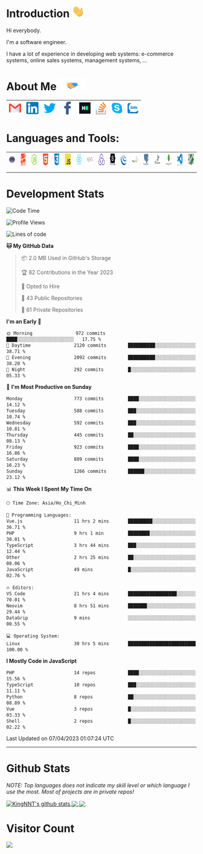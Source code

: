 # Introduction <img src="https://github.com/KingNNT/KingNNT/blob/master/assets/images/gifs/hi.gif" height="32px">

Hi everybody.

I'm a software engineer.

I have a lot of experience in developing web systems: e-commerce systems, online sales systems, management systems, ...

# About Me <img src="https://github.com/KingNNT/KingNNT/blob/master/assets/images/gifs/Handshake.gif" height="32px">

| [<img src="https://github.com/KingNNT/KingNNT/blob/master/assets/images/icons/Gmail.svg" alt="Gmail logo" height="32">](mailto:Dev.KingNNT@gmail.com) | [<img src="https://github.com/KingNNT/KingNNT/blob/master/assets/images/icons/Linkedin.svg" alt="Linkedin Logo" width="32">](https://in.linkedin.com/in/kingnnt) | [<img src="https://github.com/KingNNT/KingNNT/blob/master/assets/images/icons/Twitter.svg" alt="Twitter Logo" width="32">](https://twitter.com/King_NNT) | [<img src="https://github.com/KingNNT/KingNNT/blob/master/assets/images/icons/facebook.svg" alt="Facebook logo" width="34">](https://facebook.com/Kinggg.NNT) | [<img src="https://github.com/KingNNT/KingNNT/blob/master/assets/images/icons/HackerRank.svg" alt="HackerRank Logo" width="30">](https://www.hackerrank.com/Dev_KingNNT) | [<img src="https://github.com/KingNNT/KingNNT/blob/master/assets/images/icons/stackoverflow.svg" alt="Stackoverflow Logo" width="28">](https://stackoverflow.com/users/12560659/king-nnt) | [<img src="https://github.com/KingNNT/KingNNT/blob/master/assets/images/icons/skype.svg" alt="Skype Logo" width="28">](https://join.skype.com/invite/eqRpzcC8cGsf) | [<img src="https://github.com/KingNNT/KingNNT/blob/master/assets/images/icons/zalo.svg" alt="Zalo Logo" width="28">](https://zalo.me/kingnnt) |
| :---------------------------------------------------------------------------------------------------------------------------------------------------: | :--------------------------------------------------------------------------------------------------------------------------------------------------------------: | :------------------------------------------------------------------------------------------------------------------------------------------------------: | :-----------------------------------------------------------------------------------------------------------------------------------------------------------: | :----------------------------------------------------------------------------------------------------------------------------------------------------------------------: | :---------------------------------------------------------------------------------------------------------------------------------------------------------------------------------------: | :----------------------------------------------------------------------------------------------------------------------------------------------------------------: | :-------------------------------------------------------------------------------------------------------------------------------------------: |

# Languages and Tools:

| <img align='left' height="32" width="32" src="https://raw.githubusercontent.com/devicons/devicon/master/icons/php/php-original.svg" /> | <img align='left' height="32" width="32" src="https://raw.githubusercontent.com/devicons/devicon/master/icons/laravel/laravel-plain-wordmark.svg" /> | <img align='left' height="32" width="32" src="https://raw.githubusercontent.com/devicons/devicon/master/icons/nodejs/nodejs-original.svg" /> | <img align='left' height="32" width="32" src="https://raw.githubusercontent.com/devicons/devicon/master/icons/html5/html5-original.svg" /> | <img align='left' height="32" width="32" src="https://raw.githubusercontent.com/devicons/devicon/master/icons/css3/css3-original.svg" /> | <img align='left' height="32" width="32" src="https://raw.githubusercontent.com/devicons/devicon/master/icons/javascript/javascript-original.svg" /> | <img align='left' height="32" width="32" src="https://raw.githubusercontent.com/devicons/devicon/master/icons/react/react-original.svg" /> | <img align='left' height="32" width="32" src="https://raw.githubusercontent.com/devicons/devicon/master/icons/nextjs/nextjs-original-wordmark.svg" /> | <img align='left' height="32" width="32" src="https://raw.githubusercontent.com/devicons/devicon/master/icons/redux/redux-original.svg" /> | <img align='left' height="32" width="32" src="https://raw.githubusercontent.com/devicons/devicon/master/icons/bootstrap/bootstrap-plain-wordmark.svg" /> | <img align='left' height="32" width="32" src="https://raw.githubusercontent.com/devicons/devicon/master/icons/jquery/jquery-original.svg" /> | <img align='left' height="32" width="32" src="https://raw.githubusercontent.com/devicons/devicon/master/icons/mysql/mysql-original-wordmark.svg" /> | <img align='left' height="32" width="32" src="https://raw.githubusercontent.com/devicons/devicon/master/icons/postgresql/postgresql-original-wordmark.svg" /> | <img align='left' height="32" width="32" src="https://raw.githubusercontent.com/devicons/devicon/master/icons/microsoftsqlserver/microsoftsqlserver-plain-wordmark.svg" /> | <img align='left' height="32" width="32" src="https://raw.githubusercontent.com/devicons/devicon/master/icons/mongodb/mongodb-original-wordmark.svg" /> | <img align='left' height="32" width="32" src="https://raw.githubusercontent.com/devicons/devicon/master/icons/vscode/vscode-original-wordmark.svg" /> | <img align='left' height="32" width="32" src="https://raw.githubusercontent.com/devicons/devicon/master/icons/vim/vim-original.svg" /> |
| :------------------------------------------------------------------------------------------------------------------------------------: | :--------------------------------------------------------------------------------------------------------------------------------------------------: | :------------------------------------------------------------------------------------------------------------------------------------------: | :----------------------------------------------------------------------------------------------------------------------------------------: | :--------------------------------------------------------------------------------------------------------------------------------------: | :--------------------------------------------------------------------------------------------------------------------------------------------------: | :----------------------------------------------------------------------------------------------------------------------------------------: | :---------------------------------------------------------------------------------------------------------------------------------------------------: | :----------------------------------------------------------------------------------------------------------------------------------------- | :------------------------------------------------------------------------------------------------------------------------------------------------------: | :------------------------------------------------------------------------------------------------------------------------------------------: | :-------------------------------------------------------------------------------------------------------------------------------------------------: | :-----------------------------------------------------------------------------------------------------------------------------------------------------------: | :------------------------------------------------------------------------------------------------------------------------------------------------------------------------: | :-----------------------------------------------------------------------------------------------------------------------------------------------------: | :---------------------------------------------------------------------------------------------------------------------------------------------------: | :------------------------------------------------------------------------------------------------------------------------------------: |

---

# Development Stats

<!--START_SECTION:waka-->
![Code Time](http://img.shields.io/badge/Code%20Time-3%2C924%20hrs%2019%20mins-blue)

![Profile Views](http://img.shields.io/badge/Profile%20Views-36-blue)

![Lines of code](https://img.shields.io/badge/From%20Hello%20World%20I%27ve%20Written-34.2%20million%20lines%20of%20code-blue)

**🐱 My GitHub Data** 

> 📦 2.0 MB Used in GitHub's Storage 
 > 
> 🏆 82 Contributions in the Year 2023
 > 
> 💼 Opted to Hire
 > 
> 📜 43 Public Repositories 
 > 
> 🔑 61 Private Repositories 
 > 
**I'm an Early 🐤** 

```text
🌞 Morning                972 commits         ████░░░░░░░░░░░░░░░░░░░░░   17.75 % 
🌆 Daytime                2120 commits        ██████████░░░░░░░░░░░░░░░   38.71 % 
🌃 Evening                2092 commits        ██████████░░░░░░░░░░░░░░░   38.20 % 
🌙 Night                  292 commits         █░░░░░░░░░░░░░░░░░░░░░░░░   05.33 % 
```
📅 **I'm Most Productive on Sunday** 

```text
Monday                   773 commits         ████░░░░░░░░░░░░░░░░░░░░░   14.12 % 
Tuesday                  588 commits         ███░░░░░░░░░░░░░░░░░░░░░░   10.74 % 
Wednesday                592 commits         ███░░░░░░░░░░░░░░░░░░░░░░   10.81 % 
Thursday                 445 commits         ██░░░░░░░░░░░░░░░░░░░░░░░   08.13 % 
Friday                   923 commits         ████░░░░░░░░░░░░░░░░░░░░░   16.86 % 
Saturday                 889 commits         ████░░░░░░░░░░░░░░░░░░░░░   16.23 % 
Sunday                   1266 commits        ██████░░░░░░░░░░░░░░░░░░░   23.12 % 
```


📊 **This Week I Spent My Time On** 

```text
🕑︎ Time Zone: Asia/Ho_Chi_Minh

💬 Programming Languages: 
Vue.js                   11 hrs 2 mins       █████████░░░░░░░░░░░░░░░░   36.71 % 
PHP                      9 hrs 1 min         ████████░░░░░░░░░░░░░░░░░   30.01 % 
TypeScript               3 hrs 44 mins       ███░░░░░░░░░░░░░░░░░░░░░░   12.44 % 
Other                    2 hrs 25 mins       ██░░░░░░░░░░░░░░░░░░░░░░░   08.06 % 
JavaScript               49 mins             █░░░░░░░░░░░░░░░░░░░░░░░░   02.76 % 

🔥 Editors: 
VS Code                  21 hrs 4 mins       ██████████████████░░░░░░░   70.01 % 
Neovim                   8 hrs 51 mins       ███████░░░░░░░░░░░░░░░░░░   29.44 % 
DataGrip                 9 mins              ░░░░░░░░░░░░░░░░░░░░░░░░░   00.55 % 

💻 Operating System: 
Linux                    30 hrs 5 mins       █████████████████████████   100.00 % 
```

**I Mostly Code in JavaScript** 

```text
PHP                      14 repos            ████░░░░░░░░░░░░░░░░░░░░░   15.56 % 
TypeScript               10 repos            ███░░░░░░░░░░░░░░░░░░░░░░   11.11 % 
Python                   8 repos             ██░░░░░░░░░░░░░░░░░░░░░░░   08.89 % 
Vue                      3 repos             █░░░░░░░░░░░░░░░░░░░░░░░░   03.33 % 
Shell                    2 repos             █░░░░░░░░░░░░░░░░░░░░░░░░   02.22 % 
```




 Last Updated on 07/04/2023 01:07:24 UTC
<!--END_SECTION:waka-->

---

# Github Stats

_NOTE: Top languages does not indicate my skill level or which language I use the most. Most of projects are in private repos!_

<a href="https://github.com/KingNNT">
  <img align="center" src="https://github-readme-stats.vercel.app/api?username=KingNNT&show_icons=true&theme=gruvbox&count_private=true" alt="KingNNT's github stats" />
</a>

<a href="https://github.com/KingNNT">
  <img align="center" src="https://github-readme-stats.vercel.app/api/top-langs/?username=KingNNT&layout=compact&theme=gruvbox&count_private=true&how_icons=true" />
</a>

<a href="https://github.com/KingNNT">
  <img align="center" src="https://github-readme-stats.vercel.app/api/pin/?username=KingNNT&repo=MS-Tools&theme=gruvbox" />
</a>

# Visitor Count

<img src="https://profile-counter.glitch.me/KingNNT/count.svg" />
